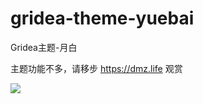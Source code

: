 # gridea-theme-yuebai

Gridea主题-月白

主题功能不多，请移步 https://dmz.life 观赏

![](https://cdn.jsdelivr.net/gh/yjjq/imgbed/img/20210202215908.png)
